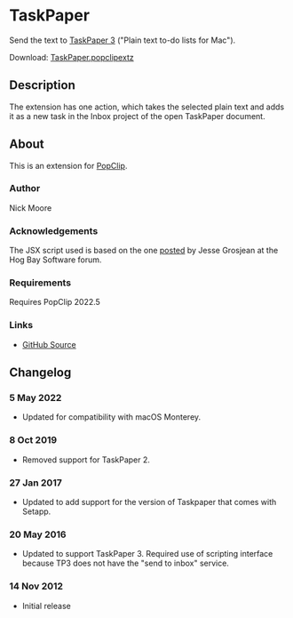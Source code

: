 # TaskPaper

Send the text to [TaskPaper 3](https://www.taskpaper.com) ("Plain text to-do lists for Mac").

Download: [TaskPaper.popclipextz](https://github.com/pilotmoon/PopClip-Extensions/raw/master/extensions/TaskPaper.popclipextz)

## Description

The extension has one action, which takes the selected plain text and adds it as a new task in the Inbox project of the open TaskPaper document.

## About

This is an extension for [PopClip](https://pilotmoon.com/popclip/).

### Author

Nick Moore

### Acknowledgements

The JSX script used is based on the one [posted](https://support.hogbaysoftware.com/t/basic-script-to-add-selected-text-to-taskpaper-3-inbox/1681) by Jesse Grosjean at the Hog Bay Software forum.

### Requirements

Requires PopClip 2022.5

### Links

<!-- * [Forum Page](#) -->
* [GitHub Source](https://github.com/pilotmoon/PopClip-Extensions/tree/master/source/TaskPaper.popclipext)
  
## Changelog

### 5 May 2022

* Updated for compatibility with macOS Monterey.

### 8 Oct 2019

* Removed support for TaskPaper 2.

### 27 Jan 2017

* Updated to add support for the version of Taskpaper that comes with Setapp.

### 20 May 2016

* Updated to support TaskPaper 3. Required use of scripting interface because TP3 does not have the "send to inbox" service.

### 14 Nov 2012

* Initial release
  